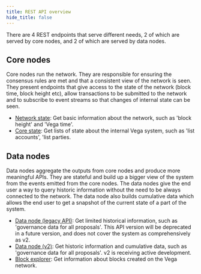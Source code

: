 ```yaml
---
title: REST API overview
hide_title: false
---
```


There are 4 REST endpoints that serve different needs, 2 of which are served by core nodes, and 2 of which are served by data nodes.

## Core nodes
Core nodes run the network. They are responsible for ensuring the consensus rules are met and that a consistent view of the network is seen. They present endpoints that give access to the state of the network (block time, block height etc), allow transactions to be submitted to the network and to subscribe to event streams so that changes of internal state can be seen.

- [Network state](../../category/api/rest/core/core-service): Get basic information about the network, such as 'block height' and 'Vega time'.
- [Core state](../../category/api/rest/state/core-state-service): Get lists of state about the internal Vega system, such as 'list accounts', 'list parties.

## Data nodes
Data nodes aggregate the outputs from core nodes and produce more meaningful APIs. They are stateful and build up a bigger view of the system from the events emitted from the core nodes. The data nodes give the end user a way to query historic information without the need to be always connected to the network. The data node also builds cumulative data which allows the end user to get a snapshot of the current state of a part of the system.

- [Data node (legacy API)](../../category/api/rest/data-v1/trading-data-service): Get limited historical information, such as 'governance data for all proposals'. This API version will be deprecated in a future version, and does not cover the system as comprehensively as v2.
- [Data node (v2)](../../category/api/rest/data-v2/trading-data-service): Get historic information and cumulative data, such as 'governance data for all proposals'. v2 is receiving active development.
- [Block explorer](../../category/api/rest/explorer): Get information about blocks created on the Vega network.
